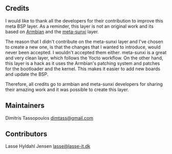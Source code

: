 Credits
----

I would like to thank all the developers for their contribution to
improve this meta BSP layer. As a reminder, this layer is not an
original work and its based on [Armbian](https://www.armbian.com/)
and the [meta-sunxi](https://github.com/linux-sunxi/meta-sunxi) layer.

The reason that I didn't contribute on the meta-sunxi layer and I've
chosen to create a new one, is that the changes that I wanted to
introduce, would never been accepted. I wouldn't accepted them either.
meta-sunxi is a great and very clean layer, which follows the Yocto
workflow. On the other hand, this layer is a hack as it uses the
Armbian's patching system and patches for the bootloader and the kernel.
This makes it easier to add new boards and update the BSP.

Therefore, all credits go to armbian and meta-sunxi developers for
sharing their amazing work and it was possible to create this layer.

## Maintainers
Dimitris Tassopoulos <dimtass@gmail.com>

## Contributors
Lasse Hyldahl Jensen <lasse@lasse-it.dk>
